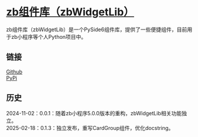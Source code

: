 # [zb组件库（zbWidgetLib）](https://ianzb.github.io/project/zbWidgetLib.html)

zb组件库（zbWidgetLib）是一个PySide6组件库，提供了一些便捷组件，目前用于zb小程序等个人Python项目中。

## 链接

[Github](https://github.com/Ianzb/zbWidgetLib/)  
[PyPi](https://pypi.org/project/zbWidgetLib/)

## 历史

2024-11-02：0.0.1：随着zb小程序5.0.0版本的重构，zbWidgetLib相关功能独立。  
2025-02-18：0.1.3：独立发布，重写CardGroup组件，优化docstring。 